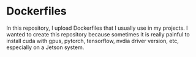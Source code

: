 # Dockerfiles
In this repository, I upload Dockerfiles that I usually use in my projects. I wanted to create this repository because sometimes it is really painful to install cuda with gpus, pytorch, tensorflow, nvdia driver version, etc, especially on a Jetson system.
